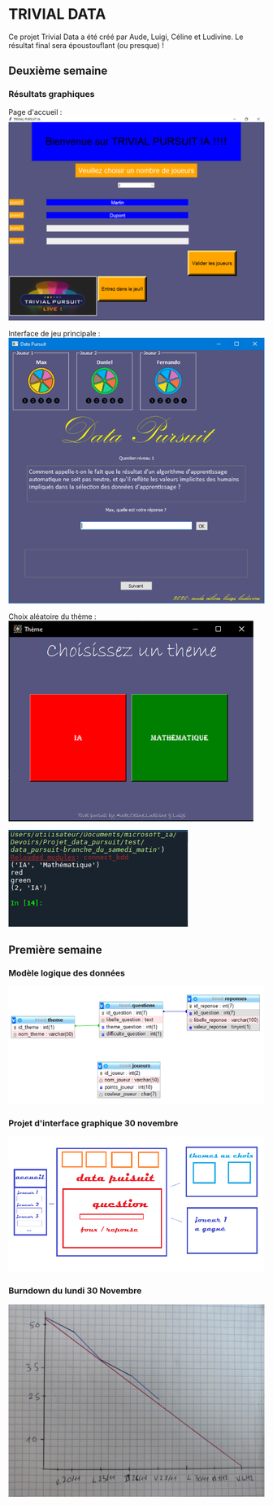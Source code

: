 # TRIVIAL DATA

Ce projet Trivial Data a été créé par Aude, Luigi, Céline et Ludivine. 
Le résultat final sera époustouflant (ou presque) !

## Deuxième semaine

### Résultats graphiques

Page d'accueil :
![Pageacceuil.png](images/Pageacceuil.png)

Interface de jeu principale :
![mainUI.PNG](images/mainUI.PNG)

Choix aléatoire du thème :
![tkinter_theme_aleatoire.PNG](images/tkinter_theme_aleatoire.PNG)

![resultat_tkinter_theme_aleatoire.PNG ](images/resultat_tkinter_theme_aleatoire.PNG )


## Première semaine
### Modèle logique des données
![mld](images/mld.png)


### Projet d'interface graphique 30 novembre

![UI](images/etude_interface.png)


### Burndown du lundi 30 Novembre

![burndown](images/burndown.jpg)
